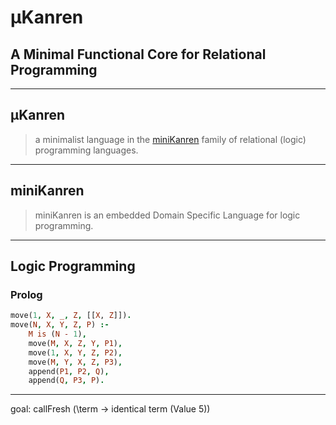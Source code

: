 # μKanren
## A Minimal Functional Core for Relational Programming

---

## μKanren

> a minimalist language in the [miniKanren](http://minikanren.org/) family 
> of relational (logic) programming languages. 

---

## miniKanren

> miniKanren is an embedded Domain Specific Language for logic programming.

---

## Logic Programming
### Prolog

```prolog
move(1, X, _, Z, [[X, Z]]).
move(N, X, Y, Z, P) :-
    M is (N - 1),
    move(M, X, Z, Y, P1),
    move(1, X, Y, Z, P2),
    move(M, Y, X, Z, P3),
    append(P1, P2, Q),
    append(Q, P3, P).
```

---
goal: callFresh (\term -> identical term (Value 5))